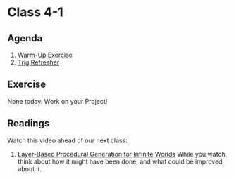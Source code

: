 # Class 4-1

## Agenda

1. [Warm-Up Exercise](https://docs.google.com/document/d/1NXVA61QcKj7PX9ihJXKwfzTkLQ1IbID02SZ04yK_fpU)
1. [Trig Refresher](https://docs.google.com/presentation/d/1DChcHuEWpF9uojemSrhuJeJargaBTTrhplM_OAIZFRo)

## Exercise

None today. Work on your Project!

## Readings

Watch this video ahead of our next class:

1. [Layer-Based Procedural Generation for Infinite Worlds](https://www.youtube.com/watch?v=GJWuVwZO98s) While you watch, think about how it might have been done, and what could be improved about it.
